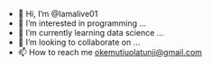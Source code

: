 - 👋 Hi, I’m @Iamalive01
- 👀 I’m interested in programming ...
- 🌱 I’m currently learning data science ...
- 💞️ I’m looking to collaborate on ...
- 📫 How to reach me okemutiuolatunji@gmail.com

<!---
Iamalive01/Iamalive01 is a ✨ special ✨ repository because its `README.md` (this file) appears on your GitHub profile.
You can click the Preview link to take a look at your changes.
--->

